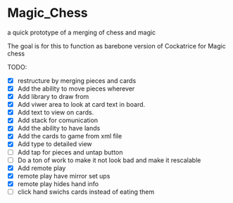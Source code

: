 # Magic_Chess
a quick prototype of a merging of chess and magic

The goal is for this to function as barebone version of Cockatrice for Magic chess

TODO:
  - [x] restructure by merging pieces and cards
  - [x] Add the ability to move pieces wherever
  - [x] Add library to draw from
  - [x] Add viwer area to look at card text in board.
  - [X] Add text to view on cards.
  - [X] Add stack for comunication
  - [X] Add the ability to have lands
  - [x] Add the cards to game from xml file
  - [x] Add type to detailed view
  - [ ] Add tap for pieces and untap button
  - [ ] Do a ton of work to make it not look bad and make it rescalable 
  - [x] Add remote play
  - [x] remote play have mirror set ups
  - [x] remote play hides hand info
  - [ ] click hand swichs cards instead of eating them
